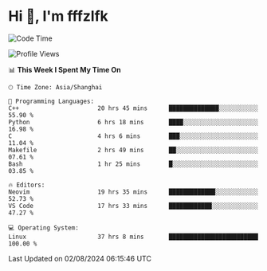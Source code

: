 # Hi 👋, I'm fffzlfk

<!--START_SECTION:waka-->
![Code Time](http://img.shields.io/badge/Code%20Time-859%20hrs%206%20mins-blue)

![Profile Views](http://img.shields.io/badge/Profile%20Views-0-blue)

📊 **This Week I Spent My Time On** 

```text
🕑︎ Time Zone: Asia/Shanghai

💬 Programming Languages: 
C++                      20 hrs 45 mins      ██████████████░░░░░░░░░░░   55.90 % 
Python                   6 hrs 18 mins       ████░░░░░░░░░░░░░░░░░░░░░   16.98 % 
C                        4 hrs 6 mins        ███░░░░░░░░░░░░░░░░░░░░░░   11.04 % 
Makefile                 2 hrs 49 mins       ██░░░░░░░░░░░░░░░░░░░░░░░   07.61 % 
Bash                     1 hr 25 mins        █░░░░░░░░░░░░░░░░░░░░░░░░   03.85 % 

🔥 Editors: 
Neovim                   19 hrs 35 mins      █████████████░░░░░░░░░░░░   52.73 % 
VS Code                  17 hrs 33 mins      ████████████░░░░░░░░░░░░░   47.27 % 

💻 Operating System: 
Linux                    37 hrs 8 mins       █████████████████████████   100.00 % 
```


 Last Updated on 02/08/2024 06:15:46 UTC
<!--END_SECTION:waka-->
